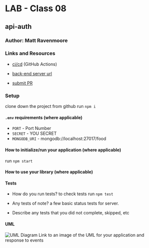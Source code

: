 # LAB - Class 08

## api-auth 

### Author: Matt Ravenmoore

### Links and Resources

- [ci/cd](https://github.com/ravenmoore-401-JS/auth-api/actions) (GitHub Actions)
- [back-end server url](https://rm-auth-api.herokuapp.com/)

- [submit PR](https://github.com/ravenmoore-401-JS/auth-api/pull/2)

### Setup

clone down the project from github
run `npm i`

#### `.env` requirements (where applicable)

- `PORT` - Port Number
- `SECRET` - YOU SECRET
- `MONGODB_URI` - mongodb://localhost:27017/food

#### How to initialize/run your application (where applicable)

run `npm start`

#### How to use your library (where applicable)

#### Tests

- How do you run tests?
to check tests run `npm test`

- Any tests of note?
a few basic status tests for server.

- Describe any tests that you did not complete, skipped, etc

#### UML

![UML Diagram](uml.jpg)
Link to an image of the UML for your application and response to events
